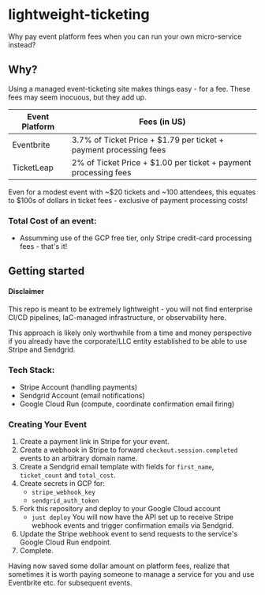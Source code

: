 # lightweight-ticketing
Why pay event platform fees when you can run your own micro-service instead?

## Why?
Using a managed event-ticketing site makes things easy - for a fee. These fees may seem inocuous, but they add up.

| Event Platform | Fees (in US) |
|  -----         | ---- |
| Eventbrite | 3.7% of Ticket Price + $1.79 per ticket + payment processing fees |
| TicketLeap | 2% of Ticket Price + $1.00 per ticket + payment processing fees |

Even for a modest event with ~$20 tickets and ~100 attendees, this equates to $100s of dollars in ticket fees - exclusive of payment processing costs!

### Total Cost of an event:
- Assumming use of the GCP free tier, only Stripe credit-card processing fees - that's it!

## Getting started
#### Disclaimer
This repo is meant to be extremely lightweight - you will not find enterprise CI/CD pipelines, IaC-managed infrastructure, or observability here.

This approach is likely only worthwhile from a time and money perspective if you already have the corporate/LLC entity established to be able to use Stripe and Sendgrid.

### Tech Stack:
- Stripe Account (handling payments)
- Sendgrid Account (email notifications)
- Google Cloud Run (compute, coordinate confirmation email firing)

### Creating Your Event
1. Create a payment link in Stripe for your event.
2. Create a webhook in Stripe to forward `checkout.session.completed` events to an arbitrary domain name.
3. Create a Sendgrid email template with fields for `first_name`, `ticket_count` and `total_cost`.
4. Create secrets in GCP for:
   - `stripe_webhook_key`
   - `sendgrid_auth_token`
5. Fork this repository and deploy to your Google Cloud account
   - `just deploy`
You will now have the API set up to receive Stripe webhook events and trigger confirmation emails via Sendgrid.
6. Update the Stripe webhook event to send requests to the service's Google Cloud Run endpoint.
7. Complete.

Having now saved some dollar amount on platform fees, realize that sometimes it is worth paying someone to manage a service for you and use Eventbrite etc. for subsequent events.
